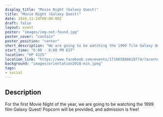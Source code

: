 ```yaml
---
display_title: "Movie Night (Galaxy Quest)"
title: "Movie Night (Galaxy Quest)"
date: 2016-11-24T00:00:00Z
draft: false
layout: event
poster: "images/img-not-found.jpg"
poster_cover: "contain"
poster_position: "center"
short_description: "We are going to be watching the 1999 film Galaxy Quest!"
start_time: "6:00 - 8:00 PM EST"
location: "HP 4125"
location_link: "https://www.facebook.com/events/171665086610774/?acontext=%7B%22event_action_history%22%3A[%7B%22surface%22%3A%22page%22%7D]%7D"
background: "images/orientation2018-min.jpeg"
tags:
- social
---
```


## Description

For the first Movie Night of the year, we are going to be watching the 1999 film Galaxy Quest! Popcorn will be provided, and admission is free!


